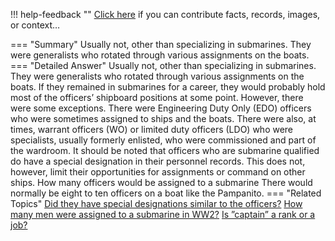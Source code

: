 !!! help-feedback ""
    <a href="/feedback/" data-feedback-link>Click here</a>
    if you can contribute facts, records, images, or context…

<a id="summary"></a>
=== "Summary"
    Usually not, other than specializing in submarines. They were generalists who rotated through various assignments on the boats.
=== "Detailed Answer"
    Usually not, other than specializing in submarines. They were generalists who rotated through various assignments on the boats. If they remained in submarines for a career, they would probably hold most of the officers’ shipboard positions at some point. However, there were some exceptions. There were Engineering Duty Only (EDO) officers who were sometimes assigned to ships and the boats. There were also, at times, warrant officers (WO) or limited duty officers (LDO) who were specialists, usually formerly enlisted, who were commissioned and part of the wardroom.
    It should be noted that officers who are submarine qualified do have a special designation in their personnel records. This does not, however, limit their opportunities for assignments or command on other ships.
    How many officers would be assigned to a submarine
    There would normally be eight to ten officers on a boat like the Pampanito.
=== "Related Topics"
    [Did they have special designations similar to the officers?](did-they-have-special-designations-similar-to-the-officers.md#summary)
    [How many men were assigned to a submarine in WW2?](how-many-men-were-assigned-to-a-submarine-in-ww2.md#summary)
    [Is ”captain” a rank or a job?](is-captain-a-rank-or-a-job.md#summary)
